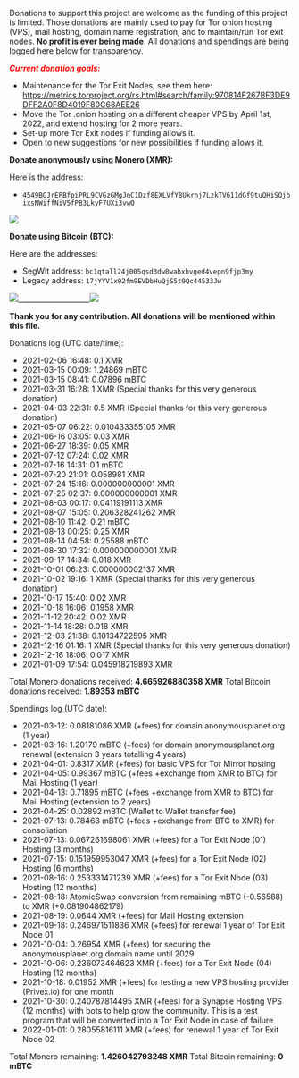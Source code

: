 Donations to support this project are welcome as the funding of this project is limited. 
Those donations are mainly used to pay for Tor onion hosting (VPS), mail hosting, domain name registration, and to maintain/run Tor exit nodes. **No profit is ever being made**.
All donations and spendings are being logged here below for transparency.

<span style="color: red">***Current donation goals:***</span>

- Maintenance for the Tor Exit Nodes, see them here: <https://metrics.torproject.org/rs.html#search/family:970814F267BF3DE9DFF2A0F8D4019F80C68AEE26>
- Move the Tor .onion hosting on a different cheaper VPS by April 1st, 2022, and extend hosting for 2 more years.
- Set-up more Tor Exit nodes if funding allows it.
- Open to new suggestions for new possibilities if funding allows it.

**Donate anonymously using Monero (XMR):**

Here is the address:

- ```4549BGJrEPBfpiPRL9CVGzGMgJnC1Dzf8EXLVfY8Ukrnj7LzkTV611dGf9tuQHiSQjbixsNWiffNiV5fPB3LkyF7UXi3vwQ```

![][1]

**Donate using Bitcoin (BTC):**

Here are the addresses:

- SegWit address: ```bc1qtall24j005qsd3dw8wahxhvged4vepn9fjp3my```
- Legacy address: ```17jYYV1x92fm9EVDbHuQjS5t9Qc44533Jw```

![][2]____________________![][3]

**Thank you for any contribution. All donations will be mentioned within this file.**
    
Donations log (UTC date/time):

- 2021-02-06 16:48: 0.1 XMR
- 2021-03-15 00:09: 1.24869 mBTC
- 2021-03-15 08:41: 0.07896 mBTC
- 2021-03-31 16:28: 1 XMR (Special thanks for this very generous donation)
- 2021-04-03 22:31: 0.5 XMR (Special thanks for this very generous donation)
- 2021-05-07 06:22: 0.010433355105 XMR
- 2021-06-16 03:05: 0.03 XMR
- 2021-06-27 18:39: 0.05 XMR
- 2021-07-12 07:24: 0.02 XMR
- 2021-07-16 14:31: 0.1 mBTC
- 2021-07-20 21:01: 0.058981 XMR
- 2021-07-24 15:16: 0.000000000001 XMR 
- 2021-07-25 02:37: 0.000000000001 XMR
- 2021-08-03 00:17: 0.04119191113 XMR
- 2021-08-07 15:05: 0.206328241262 XMR
- 2021-08-10 11:42: 0.21 mBTC
- 2021-08-13 00:25: 0.25 XMR
- 2021-08-14 04:58: 0.25588 mBTC
- 2021-08-30 17:32: 0.000000000001 XMR
- 2021-09-17 14:34: 0.018 XMR
- 2021-10-01 06:23: 0.000000002137 XMR
- 2021-10-02 19:16: 1 XMR (Special thanks for this very generous donation)
- 2021-10-17 15:40: 0.02 XMR
- 2021-10-18 16:06: 0.1958 XMR
- 2021-11-12 20:42: 0.02 XMR
- 2021-11-14 18:28: 0.018 XMR
- 2021-12-03 21:38: 0.10134722595 XMR
- 2021-12-16 01:16: 1 XMR (Special thanks for this very generous donation)
- 2021-12-16 18:06: 0.017 XMR
- 2021-01-09 17:54: 0.045918219893 XMR

Total Monero donations received: **4.665926880358 XMR**
Total Bitcoin donations received: **1.89353 mBTC**

Spendings log (UTC date):

- 2021-03-12: 0.08181086 XMR (+fees) for domain anonymousplanet.org (1 year)
- 2021-03-16: 1.20179 mBTC (+fees) for domain anonymousplanet.org renewal (extension 3 years totalling 4 years)
- 2021-04-01: 0.8317 XMR (+fees) for basic VPS for Tor Mirror hosting
- 2021-04-05: 0.99367 mBTC (+fees +exchange from XMR to BTC) for Mail Hosting (1 year)
- 2021-04-13: 0.71895 mBTC (+fees +exchange from XMR to BTC) for Mail Hosting (extension to 2 years)
- 2021-04-25: 0.02892 mBTC (Wallet to Wallet transfer fee)
- 2021-07-13: 0.78463 mBTC (+fees +exchange from BTC to XMR) for consoliation
- 2021-07-13: 0.067261698061 XMR (+fees) for a Tor Exit Node (01) Hosting (3 months)
- 2021-07-15: 0.151959953047 XMR (+fees) for a Tor Exit Node (02) Hosting (6 months)
- 2021-08-16: 0.253331471239 XMR (+fees) for a Tor Exit Node (03) Hosting (12 months)
- 2021-08-18: AtomicSwap conversion from remaining mBTC (-0.56588) to XMR (+0.081904862179)
- 2021-08-19: 0.0644 XMR (+fees) for Mail Hosting extension
- 2021-09-18: 0.246971511836 XMR (+fees) for renewal 1 year of Tor Exit Node 01
- 2021-10-04: 0.26954 XMR (+fees) for securing the anonymousplanet.org domain name until 2029
- 2021-10-06: 0.236073464623 XMR (+fees) for a Tor Exit Node (04) Hosting (12 months)
- 2021-10-18: 0.01952 XMR (+fees) for testing a new VPS hosting provider (Privex.io) for one month
- 2021-10-30: 0.240787814495 XMR (+fees) for a Synapse Hosting VPS (12 months) with bots to help grow the community. This is a test program that will be converted into a Tor Exit Node in case of failure
- 2022-01-01: 0.28055816111 XMR (+fees) for renewal 1 year of Tor Exit Node 02

Total Monero remaining: **1.426042793248 XMR**
Total Bitcoin remaining: **0 mBTC**

[1]: media/monero.jpg
[2]: media/bitcoin-segwit.jpg
[3]: media/bitcoin-legacy.jpg